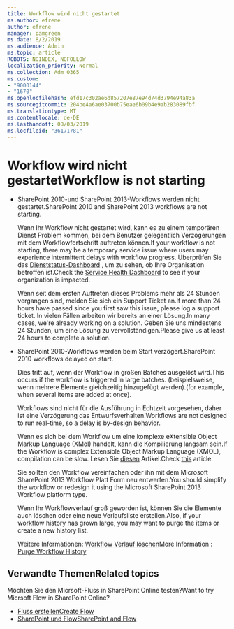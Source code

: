 ```yaml
---
title: Workflow wird nicht gestartet
ms.author: efrene
author: efrene
manager: pamgreen
ms.date: 8/2/2019
ms.audience: Admin
ms.topic: article
ROBOTS: NOINDEX, NOFOLLOW
localization_priority: Normal
ms.collection: Adm_O365
ms.custom:
- "9000144"
- "1670"
ms.openlocfilehash: efd17c302ae6d857207e87e94d74d3794e94a83a
ms.sourcegitcommit: 204be4a6ae03700b75eae6b09b4e9ab283089fbf
ms.translationtype: MT
ms.contentlocale: de-DE
ms.lasthandoff: 08/03/2019
ms.locfileid: "36171781"
---
```

# <a name="workflow-is-not-starting"></a><span data-ttu-id="9df03-102">Workflow wird nicht gestartet</span><span class="sxs-lookup"><span data-stu-id="9df03-102">Workflow is not starting</span></span>

- <span data-ttu-id="9df03-103">SharePoint 2010-und SharePoint 2013-Workflows werden nicht gestartet.</span><span class="sxs-lookup"><span data-stu-id="9df03-103">SharePoint 2010 and SharePoint 2013 workflows are not starting.</span></span>

    <span data-ttu-id="9df03-104">Wenn Ihr Workflow nicht gestartet wird, kann es zu einem temporären Dienst Problem kommen, bei dem Benutzer gelegentlich Verzögerungen mit dem Workflowfortschritt auftreten können.</span><span class="sxs-lookup"><span data-stu-id="9df03-104">If your workflow is not starting, there may be a temporary service issue where users may experience intermittent delays with workflow progress.</span></span> <span data-ttu-id="9df03-105">Überprüfen Sie das [Dienststatus-Dashboard](https:/admin.microsoft.com/AdminPortal/Home#/servicehealth) , um zu sehen, ob Ihre Organisation betroffen ist.</span><span class="sxs-lookup"><span data-stu-id="9df03-105">Check the [Service Health Dashboard](https:/admin.microsoft.com/AdminPortal/Home#/servicehealth) to see if your organization is impacted.</span></span>

    <span data-ttu-id="9df03-106">Wenn seit dem ersten Auftreten dieses Problems mehr als 24 Stunden vergangen sind, melden Sie sich ein Support Ticket an.</span><span class="sxs-lookup"><span data-stu-id="9df03-106">If more than 24 hours have passed since you first saw this issue, please log a support ticket.</span></span> <span data-ttu-id="9df03-107">In vielen Fällen arbeiten wir bereits an einer Lösung.</span><span class="sxs-lookup"><span data-stu-id="9df03-107">In many cases, we're already working on a solution.</span></span> <span data-ttu-id="9df03-108">Geben Sie uns mindestens 24 Stunden, um eine Lösung zu vervollständigen.</span><span class="sxs-lookup"><span data-stu-id="9df03-108">Please give us at least 24 hours to complete a solution.</span></span>

- <span data-ttu-id="9df03-109">SharePoint 2010-Workflows werden beim Start verzögert.</span><span class="sxs-lookup"><span data-stu-id="9df03-109">SharePoint 2010 workflows delayed on start.</span></span>

    <span data-ttu-id="9df03-110">Dies tritt auf, wenn der Workflow in großen Batches ausgelöst wird.</span><span class="sxs-lookup"><span data-stu-id="9df03-110">This occurs if the workflow is triggered in large batches.</span></span> <span data-ttu-id="9df03-111">(beispielsweise, wenn mehrere Elemente gleichzeitig hinzugefügt werden).</span><span class="sxs-lookup"><span data-stu-id="9df03-111">(for example, when several items are added at once).</span></span>

    <span data-ttu-id="9df03-112">Workflows sind nicht für die Ausführung in Echtzeit vorgesehen, daher ist eine Verzögerung das Entwurfsverhalten.</span><span class="sxs-lookup"><span data-stu-id="9df03-112">Workflows are not designed to run real-time, so a delay is by-design behavior.</span></span>

    <span data-ttu-id="9df03-113">Wenn es sich bei dem Workflow um eine komplexe eXtensible Object Markup Language (XMol) handelt, kann die Kompilierung langsam sein.</span><span class="sxs-lookup"><span data-stu-id="9df03-113">If the Workflow is complex Extensible Object Markup Language (XMOL), compilation can be slow.</span></span> <span data-ttu-id="9df03-114">Lesen Sie [diesen](https://support.microsoft.com/en-us/kb/3043697) Artikel.</span><span class="sxs-lookup"><span data-stu-id="9df03-114">Check [this](https://support.microsoft.com/en-us/kb/3043697) article.</span></span>

    <span data-ttu-id="9df03-115">Sie sollten den Workflow vereinfachen oder ihn mit dem Microsoft SharePoint 2013 Workflow Platt Form neu entwerfen.</span><span class="sxs-lookup"><span data-stu-id="9df03-115">You should simplify the workflow or redesign it using the Microsoft SharePoint 2013 Workflow platform type.</span></span>

    <span data-ttu-id="9df03-116">Wenn Ihr Workflowverlauf groß geworden ist, können Sie die Elemente auch löschen oder eine neue Verlaufsliste erstellen.</span><span class="sxs-lookup"><span data-stu-id="9df03-116">Also, if your workflow history has grown large, you may want to purge the items or create a new history list.</span></span>

    <span data-ttu-id="9df03-117">Weitere Informationen: [Workflow Verlauf löschen](https://blogs.technet.microsoft.com/marj/2015/08/07/sharepoint-2010-workflows-best-practice-purge-workflow-history-list-items/)</span><span class="sxs-lookup"><span data-stu-id="9df03-117">More Information : [Purge Workflow History](https://blogs.technet.microsoft.com/marj/2015/08/07/sharepoint-2010-workflows-best-practice-purge-workflow-history-list-items/)</span></span>


## <a name="related-topics"></a><span data-ttu-id="9df03-118">Verwandte Themen</span><span class="sxs-lookup"><span data-stu-id="9df03-118">Related topics</span></span>
<span data-ttu-id="9df03-119">Möchten Sie den Micrsoft-Fluss in SharePoint Online testen?</span><span class="sxs-lookup"><span data-stu-id="9df03-119">Want to try Micrsoft Flow in SharePoint Online?</span></span>
- [<span data-ttu-id="9df03-120">Fluss erstellen</span><span class="sxs-lookup"><span data-stu-id="9df03-120">Create Flow</span></span>](https://support.office.com/article/Create-a-flow-for-a-list-or-library-in-SharePoint-Online-or-OneDrive-for-Business-a9c3e03b-0654-46af-a254-20252e580d01) 
- [<span data-ttu-id="9df03-121">SharePoint und Flow</span><span class="sxs-lookup"><span data-stu-id="9df03-121">SharePoint and Flow</span></span>](https://flow.microsoft.com/blog/sharepoint-and-flow/) 


